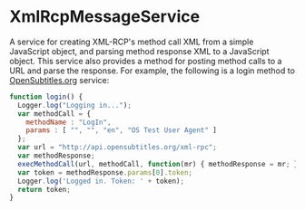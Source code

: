 # XmlRcpMessageService

A service for creating XML-RCP's method call XML from a simple JavaScript object, and parsing method response XML to a JavaScript object.
This service also provides a method for posting method calls to a URL and parse the response.
For example, the following is a login method to [OpenSubtitles.org](http://www.opensubtitles.org) service:
```javascript
function login() {
  Logger.log("Logging in...");
  var methodCall = {
    methodName : "LogIn",
    params : [ "", "", "en", "OS Test User Agent" ]
  };
  var url = "http://api.opensubtitles.org/xml-rpc";
  var methodResponse;
  execMethodCall(url, methodCall, function(mr) { methodResponse = mr; });
  var token = methodResponse.params[0].token;
  Logger.log('Logged in. Token: ' + token);
  return token;
}
```